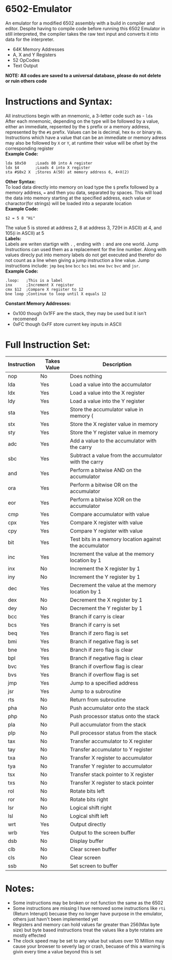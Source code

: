 # 6502-Emulator
An emulator for a modified 6502 assembly with a build in compiler and editor.
Despite having to compile code before running this 6502 Emulator in still interpreted, the compiler takes the raw text input and converts it into data for the interpreter.  

- 64K Memory Addresses
- A, X and Y Registers
- 52 OpCodes
- Text Output
  
**NOTE: All codes are saved to a universal database, please do not delete or ruin others code**  
# Instructions and Syntax:
All instructions begin with an mnemonic, a 3-letter code such as - `lda`  
After each mnemonic, depending on the type will be followed by a value, either an immediate, repsented by the `$` prefix or a memory address, represented by the `#$` prefix. Values can be is decimal, hex `0x` or binary `0b`.  
Instructions which have a value that can be an immediate or memory adress may also be followed by `X` or `Y`, at runtime their value will be ofset by the corresponding register  
**Example Code:**  
```
lda $0x50    ;Loads 80 into A register
ldx $4       ;Loads 4 into X register
sta #$0x2 X  ;Stores A(50) at memory address 6, 4+X(2)
```
**Other Syntax:**  
To load data directly into memory on load type the `$` prefix followed by a memory address, `=` and then you data, separated by spaces. This will load the data into memory starting at the specified address, each value or charactor(for strings) will be loaded into a separate location  
**Example Code:**  
```
$2 = 5 8 "Hi"
```
The value 5 is stored at address 2, 8 at address 3, 72(H in ASCII) at 4, and 105(i in ASCII) at 5  
**Labels:**  
Labels are writen startign with `.` , ending with `:` and are one world. Jump Instructions can used them as a replacement for the line number. Along with values direcly put into memory labels do not get executed and therefor do not count as a line when giving a jump instruction a line value. Jump instructions include: `jmp` `beq` `bne` `bcc` `bcs` `bmi` `mne` `bvc` `bvc` and `jsr`.  
**Example Code:**  
```
.loop:   ;This is a label
inx      ;Increment X register
cmx $12  ;Compare X register to 12
bne loop ;Continue to loop until X equals 12
```
**Constant Memory Addresses:**   
- 0x100 though 0x1FF are the stack, they may be used but it isn't recomened
- 0xFC though 0xFF store current key inputs in ASCII
# Full Instruction Set:
| Instruction | Takes Value | Description |
|------------|-------|-------------|
| nop        | No    | Does nothing |
| lda        | Yes   | Load a value into the accumulator  |
| ldx        | Yes   | Load a value into the X register  |
| ldy        | Yes   | Load a value into the Y register  |
| sta        | Yes   | Store the accumulator value in memory ( |
| stx        | Yes   | Store the X register value in memory  |
| sty        | Yes   | Store the Y register value in memory  |
| adc        | Yes   | Add a value to the accumulator with the carry  |
| sbc        | Yes   | Subtract a value from the accumulator with the carry|
| and        | Yes   | Perform a bitwise AND on the accumulator  |
| ora        | Yes   | Perform a bitwise OR on the accumulator  |
| eor        | Yes   | Perform a bitwise XOR on the accumulator  |
| cmp        | Yes   | Compare accumulator with value  |
| cpx        | Yes   | Compare X register with value  |
| cpy        | Yes   | Compare Y register with value  |
| bit        | Yes   | Test bits in a memory location against the accumulator  |
| inc        | Yes   | Increment the value at the memory location by 1  |
| inx        | No    | Increment the X register by 1  |
| iny        | No    | Increment the Y register by 1  |
| dec        | Yes   | Decrement the value at the memory location by 1  |
| dex        | No    | Decrement the X register by 1  |
| dey        | No    | Decrement the Y register by 1  |
| bcc        | Yes   | Branch if carry is clear  |
| bcs        | Yes   | Branch if carry is set  |
| beq        | Yes   | Branch if zero flag is set  |
| bmi        | Yes   | Branch if negative flag is set  |
| bne        | Yes   | Branch if zero flag is clear  |
| bpl        | Yes   | Branch if negative flag is clear  |
| bvc        | Yes   | Branch if overflow flag is clear  |
| bvs        | Yes   | Branch if overflow flag is set  |
| jmp        | Yes   | Jump to a specified address  |
| jsr        | Yes   | Jump to a subroutine  |
| rts        | No    | Return from subroutine  |
| pha        | No    | Push accumulator onto the stack  |
| php        | No    | Push processor status onto the stack  |
| pla        | No    | Pull accumulator from the stack  |
| plp        | No    | Pull processor status from the stack  |
| tax        | No    | Transfer accumulator to X register  |
| tay        | No    | Transfer accumulator to Y register  |
| txa        | No    | Transfer X register to accumulator  |
| tya        | No    | Transfer Y register to accumulator  |
| tsx        | No    | Transfer stack pointer to X register  |
| txs        | No    | Transfer X register to stack pointer  |
| rol        | No    | Rotate bits left   |
| ror        | No    | Rotate bits right |
| lsr        | No    | Logical shift right  |
| lsl        | No    | Logical shift left  |
| wrt        | Yes   | Output directly |
| wrb        | Yes   | Output to the screen buffer |
| dsb        | No    | Display buffer |
| clb        | No    | Clear screen buffer |
| cls        | No    | Clear screen |
| ssb        | No    | Set screen to buffer |
# Notes:
- Some instructions may be broken or not function the same as the 6502
- Some instructions are missing I have removed some instructions like `rti` (Return Interupt) becuase they no longer have purpose in the emulator, others just havn't been implemented yet
- Registers and memory can hold values far greater than 256(Max byte size) but byte based instructions treat the values like a byte rotates are mostly effected
- The clock speed may be set to any value but values over 10 Million may cause your browser to severly lag or crash, becuase of this a warning is givin every time a value beyond this is set
